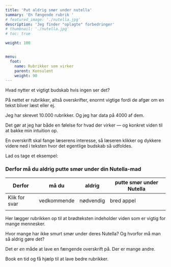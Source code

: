 ```yaml
---
title: 'Put aldrig smør under nutella'
summary: 'En fængende rubrik '
# featured_image: './nutella.jpg'
description: 'Jeg finder "oplagte" forbedringer'
# thumbnail: './nutella.jpg'
# toc: true

weight: 100


menu:
  foot:
    name: Rubrikker som virker 
    parent: Konsulent
    weight: 90
---
```



Hvad nytter et vigtigt budskab hvis ingen ser det?

På nettet er rubrikker, altså overskrifter, enormt vigtige fordi de afgør om en tekst bliver læst eller ej.

Jeg har skrevet 10.000 rubrikker. Og jeg har data på 4000 af dem.

Det gør at jeg har både en følelse for hvad der virker — og konkret viden til at bakke min intuition op.

En overskrift skal fange læserens interesse, så læseren klikker og dykkere videre ned i teksten hvor det egentlige budskab så udfoldes.

Lad os tage et eksempel:

### Derfor må du aldrig putte smør under din Nutella-mad

| Derfor            | må du       | aldrig    | putte smør under Nutella |
| ------            | ----        | ------    | ------------------------ |
| Klik for svar     | vedkommende | nødvendig | bred appel               |
|                   |             |           |                          |

Her lægger rubrikken op til at brødteksten indeholder viden som er vigtig for mange mennesker.

Hvor mange har ikke smurt smør under deres Nutella? Og hvorfor må man så aldrig gøre det?

Det er *en* måde at lave en fængende overskrift på. Der er mange andre.

Book en tid og få hjælp til at lave bedre rubrikker.
